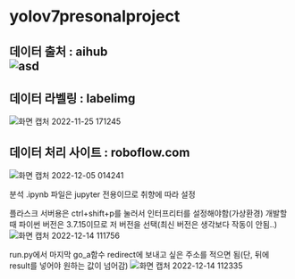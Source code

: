 # yolov7presonalproject

## 데이터 출처 : aihub<br>![asd](https://user-images.githubusercontent.com/107903452/207488315-ef6340a7-a8f1-4616-82c5-2c1c9c18d635.png)

## 데이터 라벨링 : labelimg<br>
![화면 캡처 2022-11-25 171245](https://user-images.githubusercontent.com/107903452/207487877-43c020ef-669c-4ef4-b4ca-6d9cc079ac81.png)

## 데이터 처리 사이트 : roboflow.com<br>
![화면 캡처 2022-12-05 014241](https://user-images.githubusercontent.com/107903452/207487563-b41e2cec-f802-4e77-9714-af73bc391d43.png)


분석 .ipynb 파일은 jupyter 전용이므로 취향에 따라 설정 

플라스크 서버용은 ctrl+shift+p를 눌러서 인터프리터를 설정해야함(가상환경)
개발할때 파이썬 버전은 3.7.15이므로 저 버전을 선택(최신 버전은 생각보다 작동이 안됨..)<br>
![화면 캡처 2022-12-14 111756](https://user-images.githubusercontent.com/107903452/207489236-e32b38ab-bef9-48f6-bf8c-7412ba9faf27.png)

run.py에서 마지막 go_a함수 redirect에 보내고 싶은 주소를 적으면 됨(단, 뒤에 result를 넣어야 원하는 값이 넘어감)
![화면 캡처 2022-12-14 112335](https://user-images.githubusercontent.com/107903452/207489943-93237922-e346-45c1-a8ff-012724ac778e.png)
